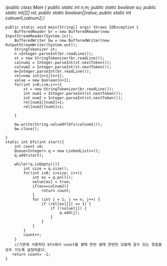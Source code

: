 /*public class Main {
    public static int n,m;
    public static boolean su;
    public static int[][] rel;
    public static boolean[]value;
    public static int calnum1,calnum2;*/

    public static void main(String[] args) throws IOException {
        BufferedReader br = new BufferedReader(new InputStreamReader(System.in));
        BufferedWriter bw = new BufferedWriter(new OutputStreamWriter(System.out));
        StringTokenizer st;
        n =Integer.parseInt(br.readLine());
        st = new StringTokenizer(br.readLine());
        calnum1 = Integer.parseInt(st.nextToken());
        calnum2 = Integer.parseInt(st.nextToken());
        m=Integer.parseInt(br.readLine());
        rel=new int[n+1][n+1];
        value = new boolean[n+1];
        for(int i=0;i<m;i++){
            st = new StringTokenizer(br.readLine());
            int num1 = Integer.parseInt(st.nextToken());
            int num2 = Integer.parseInt(st.nextToken());
            rel[num1][num2]=1;
            rel[num2][num1]=1;

        }

        bw.write(String.valueOf(bfs(calnum1)));
        bw.close();

    }
    static int bfs(int start){
        int count =0;
        Queue<Integer> q = new LinkedList<>();
        q.add(start);

        while(!q.isEmpty()){
            int size = q.size();
            for(int i=0; i<size; i++){
                int ex = q.poll();
                value[ex] = true;
                if(ex==calnum2){
                    return count;
                }
                for (int j = 1; j <= n; j++) {
                    if (rel[ex][j] == 1) {
                        if (!value[j]) {
                            q.add(j);
                        }
                    }
                }
            }
            count++;
        }
        //기존에 사용하던 bfs에서 count를 셀때 한번 셀때 한번만 갔을때 갈수 있는 정점을 모두 가도록 설정하욨다.
       return count= -1;
    }

